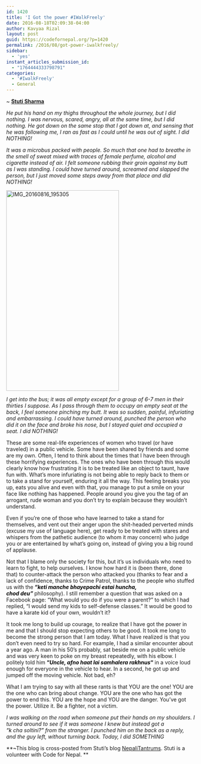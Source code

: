 ```yaml
---
id: 1420
title: 'I Got the power #IWalkFreely'
date: 2016-08-18T02:09:38-04:00
author: Kavyaa Rizal
layout: post
guid: https://codefornepal.org/?p=1420
permalink: /2016/08/got-power-iwalkfreely/
sidebar:
  - 'yes'
instant_articles_submission_id:
  - "1764444333798791"
categories:
  - '#IwalkFreely'
  - General
---
```

~ [**Stuti Sharma**](https://twitter.com/stu_bro)

_He put his hand on my thighs throughout the whole journey, but I did nothing. I was nervous, scared, angry, all at the same time, but I did nothing. He got down on the same stop that I got down at, and sensing that he was following me, I ran as fast as I could until he was out of sight. I did NOTHING!_

_It was a microbus packed with people. So much that one had to breathe in the smell of sweat mixed with traces of female perfume, alcohol and cigarette instead of air. I felt someone rubbing their groin against my butt as I was standing. I could have turned around, screamed and slapped the person, but I just moved some steps away from that place and did NOTHING!_

[<img class="alignright wp-image-1415" src="https://codefornepal.org/wp-content/uploads/2016/08/IMG_20160816_195305.jpg" alt="IMG_20160816_195305" width="301" height="535" srcset="https://codefornepal.org/wp-content/uploads/2016/08/IMG_20160816_195305.jpg 225w, https://codefornepal.org/wp-content/uploads/2016/08/IMG_20160816_195305-169x300.jpg 169w" sizes="(max-width: 301px) 100vw, 301px" />](https://codefornepal.org/wp-content/uploads/2016/08/IMG_20160816_195305.jpg)

_I get into the bus; it was all empty except for a group of 6-7 men in their thirties I suppose. As I pass through them to occupy an empty seat at the back, I feel someone pinching my butt. It was so sudden, painful, infuriating and embarrassing. I could have turned around, punched the person who did it on the face and broke his nose, but I stayed quiet and occupied a seat. I did NOTHING!_

These are some real-life experiences of women who travel (or have traveled) in a public vehicle. Some have been shared by friends and some are my own. Often, I tend to think about the times that I have been through these horrifying experiences. The ones who have been through this would clearly know how frustrating it is to be treated like an object to taunt, have fun with. What&#8217;s more infuriating is not being able to reply back to them or to take a stand for yourself, enduring it all the way. This feeling breaks you up, eats you alive and even with that, you manage to put a smile on your face like nothing has happened. People around you give you the tag of an arrogant, rude woman and you don&#8217;t try to explain because they wouldn&#8217;t understand.

Even if you&#8217;re one of those who have learned to take a stand for themselves, and vent out their anger upon the shit-headed perverted minds (excuse my use of language here), get ready to be treated with stares and whispers from the pathetic audience (to whom it may concern) who judge you or are entertained by what&#8217;s going on, instead of giving you a big round of applause.

Not that I blame only the society for this, but it&#8217;s us individuals who need to learn to fight, to help ourselves. I know how hard it is (been there, done that) to counter-attack the person who attacked you (thanks to fear and a lack of confidence, thanks to Crime Patrol, thanks to the people who stuffed us with the<span style="color: #000000;"><strong> <em>&#8220;keti manche bhayepachi estai huncha, chod deu&#8221; </em></strong></span>philosophy). I still remember a question that was asked on a Facebook page: &#8220;What would you do if you were a parent?&#8221; to which I had replied, &#8220;I would send my kids to self-defense classes.&#8221; It would be good to have a karate kid of your own, wouldn&#8217;t it?

It took me long to build up courage, to realize that I have got the power in me and that I should stop expecting others to be good. It took me long to become the strong person that I am today. What I have realized is that you don’t even need to try so hard. For example, I had a similar encounter about a year ago. A man in his 50&#8217;s probably, sat beside me on a public vehicle and was very keen to poke on my breast repeatedly, with his elbow. I politely told him <span style="color: #000000;"><strong>&#8220;<em>Uncle, afno haat lai samhalera rakhnus</em>&#8220;</strong></span> in a voice loud enough for everyone in the vehicle to hear. In a second, he got up and jumped off the moving vehicle. Not bad, eh?

What I am trying to say with all these rants is that YOU are the one! YOU are the one who can bring about change. YOU are the one who has got the power to end this. YOU are the hope and YOU are the danger. You&#8217;ve got the power. Utilize it. Be a fighter, not a victim.

_I was walking on the road when someone put their hands on my shoulders. I turned around to see if it was someone I knew but instead got a <span style="color: #000000;">&#8220;k </span>cha<span style="color: #000000;"> </span>soltini<span style="color: #000000;">?&#8221;</span> from the stranger. I punched him on the back as a reply, and the guy left, without turning back. Today, I did SOMETHING_

**~This blog is cross-posted from Stuti&#8217;s blog [NepaliTantrums](http://nepalitantrums.blogspot.com/2016/07/nepalitantrums-i-got-power.html?m=1). Stuti is a volunteer with Code for Nepal. **